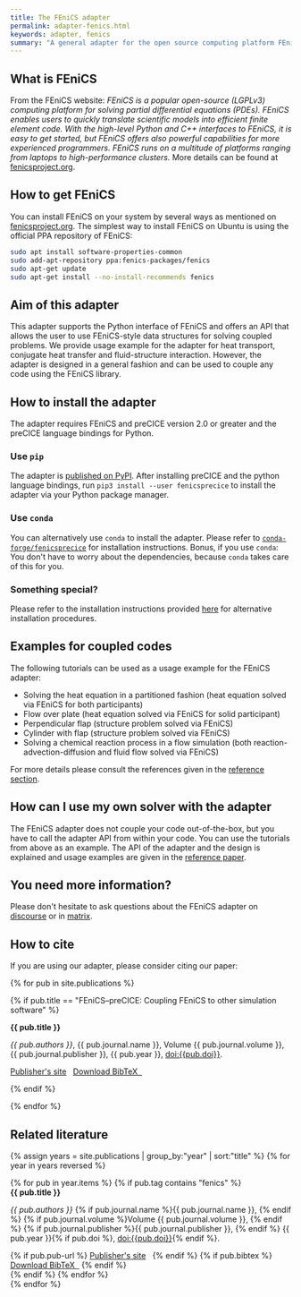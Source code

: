 ```yaml
---
title: The FEniCS adapter
permalink: adapter-fenics.html
keywords: adapter, fenics
summary: "A general adapter for the open source computing platform FEniCS"
---
```


## What is FEniCS

From the FEniCS website: _FEniCS is a popular open-source (LGPLv3) computing platform for solving partial differential equations (PDEs). FEniCS enables users to quickly translate scientific models into efficient finite element code. With the high-level Python and C++ interfaces to FEniCS, it is easy to get started, but FEniCS offers also powerful capabilities for more experienced programmers. FEniCS runs on a multitude of platforms ranging from laptops to high-performance clusters._ More details can be found at [fenicsproject.org](https://fenicsproject.org/).

## How to get FEniCS

You can install FEniCS on your system by several ways as mentioned on [fenicsproject.org](https://fenicsproject.org/download/). The simplest way to install FEniCS on Ubuntu is using the official PPA repository of FEniCS:

```bash
sudo apt install software-properties-common
sudo add-apt-repository ppa:fenics-packages/fenics
sudo apt-get update
sudo apt-get install --no-install-recommends fenics
```

## Aim of this adapter

This adapter supports the Python interface of FEniCS and offers an API that allows the user to use FEniCS-style data structures for solving coupled problems. We provide usage example for the adapter for heat transport, conjugate heat transfer and fluid-structure interaction. However, the adapter is designed in a general fashion and can be used to couple any code using the FEniCS library.

## How to install the adapter

The adapter requires FEniCS and preCICE version 2.0 or greater and the preCICE language bindings for Python.

### Use `pip`

The adapter is [published on PyPI](https://pypi.org/project/fenicsprecice/). After installing preCICE and the python language bindings, run `pip3 install --user fenicsprecice` to install the adapter via your Python package manager.

### Use `conda`

You can alternatively use `conda` to install the adapter. Please refer to [`conda-forge/fenicsprecice`](https://anaconda.org/conda-forge/fenicsprecice) for installation instructions. Bonus, if you use `conda`: You don't have to worry about the dependencies, because `conda` takes care of this for you.

### Something special?

Please refer to the installation instructions provided [here](https://github.com/precice/fenics-adapter#installing-the-package) for alternative installation procedures.

## Examples for coupled codes

The following tutorials can be used as a usage example for the FEniCS adapter:

* Solving the heat equation in a partitioned fashion (heat equation solved via FEniCS for both participants)
* Flow over plate (heat equation solved via FEniCS for solid participant)
* Perpendicular flap (structure problem solved via FEniCS)
* Cylinder with flap (structure problem solved via FEniCS)
* Solving a chemical reaction process in a flow simulation (both reaction-advection-diffusion and fluid flow solved via FEniCS)

For more details please consult the references given in the [reference section](#related-literature).

## How can I use my own solver with the adapter

The FEniCS adapter does not couple your code out-of-the-box, but you have to call the adapter API from within your code. You can use the tutorials from above as an example. The API of the adapter and the design is explained and usage examples are given in the [reference paper](#how-to-cite).

## You need more information?

Please don't hesitate to ask questions about the FEniCS adapter on [discourse](https://precice.discourse.group/) or in [matrix](https://matrix.to/#/#precice_Lobby:gitter.im).

## How to cite

If you are using our adapter, please consider citing our paper:

{% for pub in site.publications %}

{% if pub.title == "FEniCS–preCICE: Coupling FEniCS to other simulation software" %}

<div class="row">
<div class="col-md-10 col-md-offset-1">
  <div class="panel panel-primary panel-precice">
    <div class="panel-heading-precice">
      <strong>{{ pub.title }}</strong>
    </div>
    <div class="panel-body">
      <p>
        <em>{{ pub.authors }}</em>,
        {{ pub.journal.name }},
        Volume {{ pub.journal.volume }},
        {{ pub.journal.publisher }},
        {{ pub.year }},
        <a href="https://www.doi.org/{{pub.doi}}">doi:{{pub.doi}}</a>.
      </p>
      <a href="{{pub.pub-url}}">Publisher's site</a>&nbsp;&nbsp;
      <a href="assets/{{ pub.bibtex }}">Download BibTeX &nbsp;<i class="fas fa-download"></i></a>
    </div>
  </div>
</div>
</div>

{% endif %}

{% endfor %}

## Related literature

{% assign years = site.publications | group_by:"year" | sort:"title" %}
{% for year in years reversed %}

<div class="row">
{% for pub in year.items %}
{% if pub.tag contains "fenics" %}
<div class="col-md-10 col-md-offset-1">
  <div class="panel panel-primary panel-precice">
    <div class="panel-heading-precice">
      <strong>{{ pub.title }}</strong>
    </div>
    <div class="panel-body">
      <p>
        <em>{{ pub.authors }}</em>
        {% if pub.journal.name %}{{ pub.journal.name }}, {% endif %}
        {% if pub.journal.volume %}Volume {{ pub.journal.volume }}, {% endif %}
        {% if pub.journal.publisher %}{{ pub.journal.publisher }}, {% endif %}
        {{ pub.year }}{% if pub.doi %}, <a href="https://www.doi.org/{{pub.doi}}">doi:{{pub.doi}}</a>{% endif %}.
      </p>
      {% if pub.pub-url %}
      <a href="{{pub.pub-url}}">Publisher's site</a>&nbsp;&nbsp;
      {% endif %}
      {% if pub.bibtex %}
      <a href="assets/{{ pub.bibtex }}">Download BibTeX &nbsp;<i class="fas fa-download"></i></a>
      {% endif %}
    </div>
  </div>
</div>
{% endif %}
{% endfor %}
</div>
{% endfor %}
